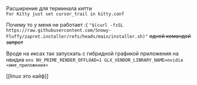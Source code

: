  Расширение для терминала китти  
`For Kitty just set cursor_trail in kitty.conf`

 Почему то у меня не работает :( 
`"$(curl -fsSL https://raw.githubusercontent.com/Snowy-Fluffy/zapret.installer/refs/heads/main/installer.sh)"`  ~~одной командой запрет~~

 Вроде на иксах так запускать с гибридной графикой приложения на нвидиа 
`env NV_PRIME_RENDER_OFFLOAD=1 GLX_VENDOR_LIBRARY_NAME=nvidia <имя_приложения>`

[[linux это кайф]]
